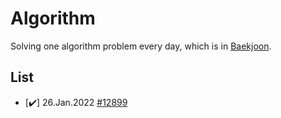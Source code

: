 # Algorithm

Solving one algorithm problem every day, which is in [Baekjoon](https://www.acmicpc.net/).

## List
- [:heavy_check_mark:] 26.Jan.2022 [#12899](https://www.acmicpc.net/problem/12899)
